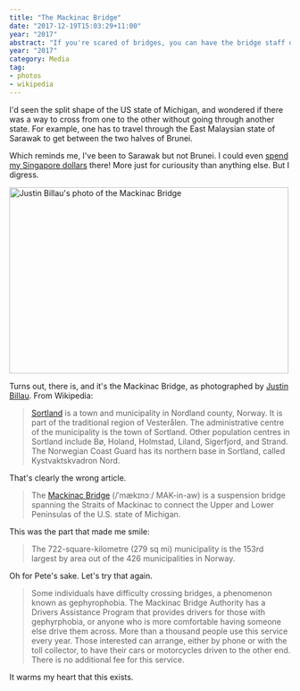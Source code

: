 ```yaml
---
title: "The Mackinac Bridge"
date: "2017-12-19T15:03:29+11:00"
year: "2017"
abstract: "If you're scared of bridges, you can have the bridge staff drive your car for you. This is wonderful on so many levels."
year: "2017"
category: Media
tag:
- photos
- wikipedia
---
```

I'd seen the split shape of the US state of Michigan, and wondered if there was a way to cross from one to the other without going through another state. For example, one has to travel through the East Malaysian state of Sarawak to get between the two halves of Brunei.

Which reminds me, I've been to Sarawak but not Brunei. I could even [spend my Singapore dollars] there! More just for curiousity than anything else. But I digress.

<p><img src="https://rubenerd.com/files/2017/Mackinac_Bridge_from_the_air@1x.jpg" srcset="https://rubenerd.com/files/2017/Mackinac_Bridge_from_the_air@1x.jpg 1x, https://rubenerd.com/files/2017/Mackinac_Bridge_from_the_air@2x.jpg 2x" alt="Justin Billau's photo of the Mackinac Bridge" style="width:500px; height:333px;" /></p>

Turns out, there is, and it's the Mackinac Bridge, as photographed by [Justin Billau]. From Wikipedia:

> [Sortland] is a town and municipality in Nordland county, Norway. It is part of the traditional region of Vesterålen. The administrative centre of the municipality is the town of Sortland. Other population centres in Sortland include Bø, Holand, Holmstad, Liland, Sigerfjord, and Strand. The Norwegian Coast Guard has its northern base in Sortland, called Kystvaktskvadron Nord.

That's clearly the wrong article.

> The [Mackinac Bridge] \(/ˈmækɪnɔː/ MAK-in-aw) is a suspension bridge spanning the Straits of Mackinac to connect the Upper and Lower Peninsulas of the U.S. state of Michigan. 

This was the part that made me smile:

> The 722-square-kilometre (279 sq mi) municipality is the 153rd largest by area out of the 426 municipalities in Norway. 

Oh for Pete's sake. Let's try that again.

> Some individuals have difficulty crossing bridges, a phenomenon known as gephyrophobia. The Mackinac Bridge Authority has a Drivers Assistance Program that provides drivers for those with gephyrphobia, or anyone who is more comfortable having someone else drive them across. More than a thousand people use this service every year. Those interested can arrange, either by phone or with the toll collector, to have their cars or motorcycles driven to the other end. There is no additional fee for this service.

It warms my heart that this exists.

[Sortland]: https://en.wikipedia.org/wiki/Sortland "Wikipedia article on Sortland"
[Mackinac Bridge]: https://en.wikipedia.org/wiki/Mackinac_Bridge "Wikipedia article on the Mackinac Bridge"
[Justin Billau]: https://commons.wikimedia.org/wiki/File:Mackinac_Bridge_from_the_air3.jpg
[spend my Singapore dollars]: http://www.mas.gov.sg/currency/currency%20interchangeability%20agreement%20between%20brunei%20darussalam%20and%20singapore.aspx
